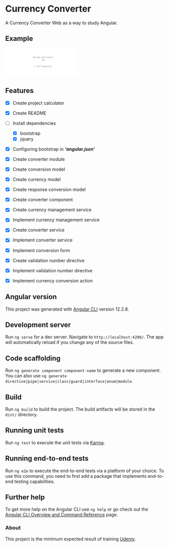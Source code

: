 # Currency Converter

A Currency Converter Web as a way to study Angular.

## Example
![](demo/underconstruction.gif)

## Features

- [x] Create project calculator
- [x] Create README
- [ ] Install dependencies
    - [x] bootstrap
    - [x] jquery
- [x] Configuring bootstrap in ***'angular.json'***
- [x] Create converter module
- [x] Create conversion model
- [x] Create currency model
- [x] Create response conversion model
- [x] Create converter component
- [x] Create currency management service
- [x] Implement currency management service
- [x] Create converter service
- [x] Implement converter service
- [x] Implement conversion form
- [x] Create validation number directive
- [x] Implement validation number directive
- [x] Implement currency conversion action
    

## Angular version

This project was generated with [Angular CLI](https://github.com/angular/angular-cli) version 12.2.8.

## Development server

Run `ng serve` for a dev server. Navigate to `http://localhost:4200/`. The app will automatically reload if you change any of the source files.

## Code scaffolding

Run `ng generate component component-name` to generate a new component. You can also use `ng generate directive|pipe|service|class|guard|interface|enum|module`.

## Build

Run `ng build` to build the project. The build artifacts will be stored in the `dist/` directory.

## Running unit tests

Run `ng test` to execute the unit tests via [Karma](https://karma-runner.github.io).

## Running end-to-end tests

Run `ng e2e` to execute the end-to-end tests via a platform of your choice. To use this command, you need to first add a package that implements end-to-end testing capabilities.

## Further help

To get more help on the Angular CLI use `ng help` or go check out the [Angular CLI Overview and Command Reference](https://angular.io/cli) page.

### About

This project is the minimum expected result of training [Udemy](https://www.udemy.com/course/formacao-angular-inicio-criando-7-projetos/).
